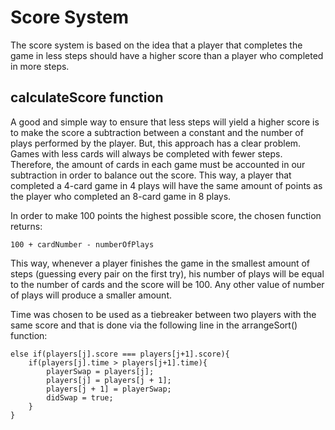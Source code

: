 # Score System
The score system is based on the idea that a player that completes the game in less steps should have a higher score than a player who completed in more steps. 

## calculateScore function
A good and simple way to ensure that less steps will yield a higher score is to make the score a subtraction between a constant and the number of plays performed by the player. But, this approach has a clear problem. Games with less cards will always be completed with fewer steps. Therefore, the amount of cards in each game must be accounted in our subtraction in order to balance out the score. This way, a player that completed a 4-card game in 4 plays will have the same amount of points as the player who completed an 8-card game in 8 plays. 

In order to make 100 points the highest possible score, the chosen function returns:

	100 + cardNumber - numberOfPlays
	
This way, whenever a player finishes the game in the smallest amount of steps (guessing every pair on the first try), his number of plays will be equal to the number of cards and the score will be 100. Any other value of number of plays will produce a smaller amount. 

Time was chosen to be used as a tiebreaker between two players with the same score and that is done via the following line in the arrangeSort() function:

	else if(players[j].score === players[j+1].score){
    	if(players[j].time > players[j+1].time){
    		playerSwap = players[j];
    		players[j] = players[j + 1];
    		players[j + 1] = playerSwap;
    		didSwap = true;
    	}
    }
